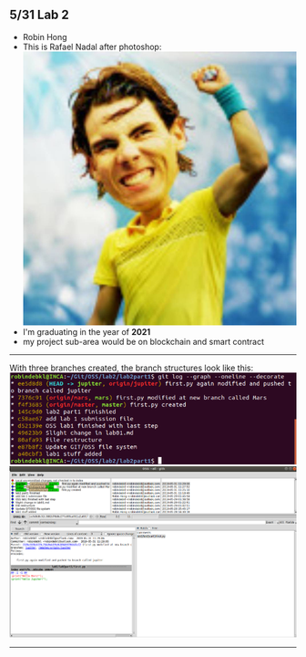 ## 5/31 Lab 2

* Robin Hong
* This is Rafael Nadal after photoshop:
![INHZ](INHZ.jpg)
* I'm graduating in the year of **2021**
* my project sub-area would be on blockchain and smart contract
***
With three branches created, the branch structures look like this:
![gitlog](lab2part1sc-gitlog.png)
![gitk](lab2part1sc-gitk.png)
***
